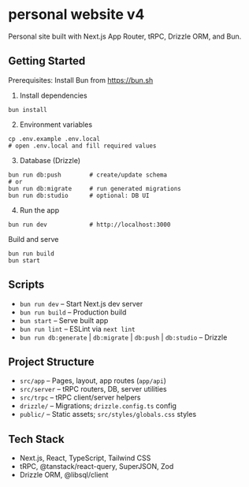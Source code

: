 # personal website v4

Personal site built with Next.js App Router, tRPC, Drizzle ORM, and Bun.

## Getting Started

Prerequisites: Install Bun from https://bun.sh

1) Install dependencies
```
bun install
```

2) Environment variables
```
cp .env.example .env.local
# open .env.local and fill required values
```

3) Database (Drizzle)
```
bun run db:push        # create/update schema
# or
bun run db:migrate     # run generated migrations
bun run db:studio      # optional: DB UI
```

4) Run the app
```
bun run dev            # http://localhost:3000
```

Build and serve
```
bun run build
bun start
```

## Scripts
- `bun run dev` – Start Next.js dev server
- `bun run build` – Production build
- `bun start` – Serve built app
- `bun run lint` – ESLint via `next lint`
- `bun run db:generate` | `db:migrate` | `db:push` | `db:studio` – Drizzle

## Project Structure
- `src/app` – Pages, layout, app routes (`app/api`)
- `src/server` – tRPC routers, DB, server utilities
- `src/trpc` – tRPC client/server helpers
- `drizzle/` – Migrations; `drizzle.config.ts` config
- `public/` – Static assets; `src/styles/globals.css` styles

## Tech Stack
- Next.js, React, TypeScript, Tailwind CSS
- tRPC, @tanstack/react-query, SuperJSON, Zod
- Drizzle ORM, @libsql/client
